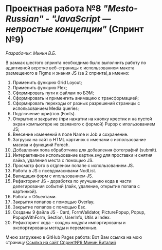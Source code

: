 # Проектная работа №8 _"Mesto-Russian" - "JavaScript — непростые концепции"_ (Спринт №9)  
*Разрабочик: Минин В.Б.*

В рамках шестого спринта необходимо было выполнить работу по   
адаптивной верстке веб-страницы с использованием макета размещеного в Figme и знания JS (за 2 спринта),а именно:  

1. Применить функцию Grid Loyout;  
2. Применить функцию Flex;  
3. Сформировать пути к файлам по БЭМ;  
4. Сформировать и применгить анимацию с трансформацией;
5. Сформировать переходы от разных разрешений страницы с использованием Media queries;
6. Подлючение шрифтов (Fonts).
7. Открытие и закрытие (при нажатии на кнопку крестик и на пустой экран компьютере не свзяаного с формой) Pupop с ипользованием JS;
8. Внесение изменений в поле Name и Job и сохранение.
9. Загрузка на сайт в HTML картинок с именами с использование масива и функциий Forech.
10. Добавления попа обработчика для добавления фотографий (submit).
11. Интерактивное использование картин.svg для проставки и снятия лайка, удаления места с помощью JS.
12. Просмотр фото в отдленом попапе с использованием JS.
13. Работа в JS с псевдомасивами NodList.
14. Валидация форм с ипользованием JS.
15. Рефакторинг JS - доработка по улучшению кода в части делегирования событий (лайк, удаление, открытие попапа с картинкой).
16. Работа с Обьектами.
17. Закрытия попапов с помощью Overlay.
18. Закрытие попапов с помощью Esc.
19. Созданы 9 файла JS - Card, FormValidator, PicturePopup, Popup, PopupWithForm, Section, UserInfo, Utils и  Index.
20. Рефакторинг кода - создны модули импортированы и экспортированы методы и переменные.

Мною загружено в GitHub Pages работа: Вот Вам ссылка на мою страницу [Ссылка на сайт Спринт№9 Минин Виталий](https://mininvitaliy.github.io/mesto/)